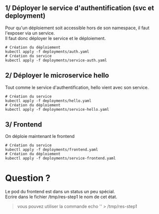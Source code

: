 ## 1/ Déployer le service d'authentification (svc et deployment)
Pour qu'un déploiement soit accessible hors de son namespace, il faut l'exposer via un service.  
Il faut donc déployer le service et le déploiement.
```
# Création du déploiement
kubectl apply -f deployments/auth.yaml
# Création du service
kubectl apply -f deployments/service-auth.yaml
```

## 2/ Déployer le microservice hello
Tout comme le service d'authentification, hello vient avec son service.
```
# Création du service
kubectl apply -f deployments/hello.yaml
# Création du déploiement
kubectl apply -f deployments/service-hello.yaml
```

## 3/ Frontend
On déploie maintenant le frontend
```
# Création du service
kubectl apply -f deployments/frontend.yaml
# Création du déploiement
kubectl apply -f deployments/service-frontend.yaml
```

# Question ?
Le pod du frontend est dans un status un peu spécial.  
Ecrire dans le fichier /tmp/res-step1 le nom de cet état.

> vous pouvez utiliser la commande echo '<status>' > /tmp/res-step1